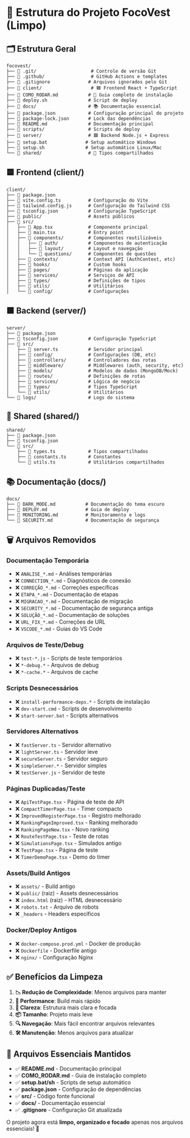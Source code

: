 # 📁 Estrutura do Projeto FocoVest (Limpo)

## 🗂️ Estrutura Geral

```
focovest/
├── 📁 .git/                    # Controle de versão Git
├── 📁 .github/                 # GitHub Actions e templates
├── 📄 .gitignore              # Arquivos ignorados pelo Git
├── 📁 client/                  # 🟦 Frontend React + TypeScript
├── 📄 COMO_RODAR.md           # 📖 Guia completo de instalação
├── 📄 deploy.sh               # Script de deploy
├── 📁 docs/                   # 📚 Documentação essencial
├── 📄 package.json            # Configuração principal do projeto
├── 📄 package-lock.json       # Lock das dependências
├── 📄 README.md               # Documentação principal
├── 📁 scripts/                # Scripts de deploy
├── 📁 server/                 # 🟩 Backend Node.js + Express
├── 📄 setup.bat              # Setup automático Windows
├── 📄 setup.sh               # Setup automático Linux/Mac
└── 📁 shared/                 # 🔗 Tipos compartilhados
```

## 🟦 Frontend (client/)

```
client/
├── 📄 package.json
├── 📄 vite.config.ts          # Configuração do Vite
├── 📄 tailwind.config.js      # Configuração do Tailwind CSS
├── 📄 tsconfig.json           # Configuração TypeScript
├── 📁 public/                 # Assets públicos
├── 📁 src/
│   ├── 📄 App.tsx             # Componente principal
│   ├── 📄 main.tsx            # Entry point
│   ├── 📁 components/         # Componentes reutilizáveis
│   │   ├── 📁 auth/           # Componentes de autenticação
│   │   ├── 📁 layout/         # Layout e navegação
│   │   └── 📁 questions/      # Componentes de questões
│   ├── 📁 contexts/           # Context API (AuthContext, etc)
│   ├── 📁 hooks/              # Custom hooks
│   ├── 📁 pages/              # Páginas da aplicação
│   ├── 📁 services/           # Serviços de API
│   ├── 📁 types/              # Definições de tipos
│   ├── 📁 utils/              # Utilitários
│   └── 📁 config/             # Configurações
```

## 🟩 Backend (server/)

```
server/
├── 📄 package.json
├── 📄 tsconfig.json           # Configuração TypeScript
├── 📁 src/
│   ├── 📄 server.ts           # Servidor principal
│   ├── 📁 config/             # Configurações (DB, etc)
│   ├── 📁 controllers/        # Controladores das rotas
│   ├── 📁 middleware/         # Middlewares (auth, security, etc)
│   ├── 📁 models/             # Modelos de dados (MongoDB/Mock)
│   ├── 📁 routes/             # Definições de rotas
│   ├── 📁 services/           # Lógica de negócio
│   ├── 📁 types/              # Tipos TypeScript
│   └── 📁 utils/              # Utilitários
└── 📁 logs/                   # Logs do sistema
```

## 🔗 Shared (shared/)

```
shared/
├── 📄 package.json
├── 📄 tsconfig.json
└── 📁 src/
    ├── 📄 types.ts            # Tipos compartilhados
    ├── 📄 constants.ts        # Constantes
    └── 📄 utils.ts            # Utilitários compartilhados
```

## 📚 Documentação (docs/)

```
docs/
├── 📄 DARK_MODE.md           # Documentação do tema escuro
├── 📄 DEPLOY.md              # Guia de deploy
├── 📄 MONITORING.md          # Monitoramento e logs
└── 📄 SECURITY.md            # Documentação de segurança
```

## 🗑️ Arquivos Removidos

### Documentação Temporária
- ❌ `ANALISE_*.md` - Análises temporárias
- ❌ `CONNECTION_*.md` - Diagnósticos de conexão
- ❌ `CORREÇÃO_*.md` - Correções específicas
- ❌ `ETAPA_*.md` - Documentação de etapas
- ❌ `MIGRACAO_*.md` - Documentação de migração
- ❌ `SECURITY_*.md` - Documentação de segurança antiga
- ❌ `SOLUÇÃO_*.md` - Documentação de soluções
- ❌ `URL_FIX_*.md` - Correções de URL
- ❌ `VSCODE_*.md` - Guias do VS Code

### Arquivos de Teste/Debug
- ❌ `test-*.js` - Scripts de teste temporários
- ❌ `*-debug.*` - Arquivos de debug
- ❌ `*-cache.*` - Arquivos de cache

### Scripts Desnecessários
- ❌ `install-performance-deps.*` - Scripts de instalação
- ❌ `dev-start.cmd` - Scripts de desenvolvimento
- ❌ `start-server.bat` - Scripts alternativos

### Servidores Alternativos
- ❌ `fastServer.ts` - Servidor alternativo
- ❌ `lightServer.ts` - Servidor leve
- ❌ `secureServer.ts` - Servidor seguro
- ❌ `simpleServer.*` - Servidor simples
- ❌ `testServer.js` - Servidor de teste

### Páginas Duplicadas/Teste
- ❌ `ApiTestPage.tsx` - Página de teste de API
- ❌ `CompactTimerPage.tsx` - Timer compacto
- ❌ `ImprovedRegisterPage.tsx` - Registro melhorado
- ❌ `RankingPageImproved.tsx` - Ranking melhorado
- ❌ `RankingPageNew.tsx` - Novo ranking
- ❌ `RouteTestPage.tsx` - Teste de rotas
- ❌ `SimulationsPage.tsx` - Simulados antigo
- ❌ `TestPage.tsx` - Página de teste
- ❌ `TimerDemoPage.tsx` - Demo do timer

### Assets/Build Antigos
- ❌ `assets/` - Build antigo
- ❌ `public/` (raiz) - Assets desnecessários
- ❌ `index.html` (raiz) - HTML desnecessário
- ❌ `robots.txt` - Arquivo de robots
- ❌ `_headers` - Headers específicos

### Docker/Deploy Antigos
- ❌ `docker-compose.prod.yml` - Docker de produção
- ❌ `Dockerfile` - Dockerfile antigo
- ❌ `nginx/` - Configuração Nginx

## ✅ Benefícios da Limpeza

1. **📉 Redução de Complexidade**: Menos arquivos para manter
2. **🚀 Performance**: Build mais rápido
3. **🧹 Clareza**: Estrutura mais clara e focada
4. **📦 Tamanho**: Projeto mais leve
5. **🔍 Navegação**: Mais fácil encontrar arquivos relevantes
6. **🛠️ Manutenção**: Menos arquivos para atualizar

## 🎯 Arquivos Essenciais Mantidos

- ✅ **README.md** - Documentação principal
- ✅ **COMO_RODAR.md** - Guia de instalação completo
- ✅ **setup.bat/sh** - Scripts de setup automático
- ✅ **package.json** - Configuração de dependências
- ✅ **src/** - Código fonte funcional
- ✅ **docs/** - Documentação essencial
- ✅ **.gitignore** - Configuração Git atualizada

O projeto agora está **limpo, organizado e focado** apenas nos arquivos essenciais! 🎉